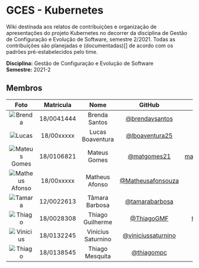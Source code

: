 # GCES - Kubernetes

Wiki destinada aos relatos de contribuições e organização de apresentações do projeto Kubernetes no decorrer da disciplina de Gestão de Configuração e Evolução de Software, semestre 2/2021. Todas as contribuições são planejadas e (documentadas)[] de acordo com os padrões pré-estabelecidos pelo time.  

**Disciplina:** Gestão de Configuração e Evolução de Software  
**Semestre:** 2021-2  

## Membros

|Foto | Matrícula | Nome | GitHub | E-mail|
|:--:|:--:|:--:|:--:|:--:|
| ![Brenda][brenda-img] | 18/0041444 | Brenda Santos | [@brendavsantos][brenda-github] | brendasantosv.bs@gmail.com |
| ![Lucas][lucas-img] | 18/00xxxxx | Lucas Boaventura | [@lboaventura25][lucas-github] | xxxxx@hotmail.com.br |
| ![Mateus Gomes][mateus-img] | 18/0106821 | Mateus Gomes | [@matgomes21][mateus-github] | mateusgomes.nascimento21@gmail.com |
| ![Matheus Afonso][matheus-img] | 18/00xxxxx | Matheus Afonso | [@Matheusafonsouza][matheus-github] | xxxxx@hotmail.com.br |
| ![Tamara][tamara-img] | 12/0022613 | Tâmara Barbosa | [@tamarabarbosa][tamara-github] | tamara-bt@hotmail.com.br |
| ![Thiago][thiago1-img] | 18/0028308 | Thiago Guilherme | [@ThiagoGMF][thiago1-github] | thiago.guilherme20@hotmail.com.br |
| ![Vinicius][vinicius-img] | 18/0132245 | Vinícius Saturnino | [@viniciussaturnino][vinicius-github] | viniciussaturnino78@gmail.com |
| ![Thiago][thiago2-img] | 18/0138545 | Thiago Mesquita | [@thiagompc][thiago2-github] | thiago099carvalho@gmail.com.br |

[brenda-img]:https://media.discordapp.net/attachments/750707734910992535/946933446159269968/WhatsApp_Image_2021-02-04_at_14.23.27.jpeg?width=343&height=458
[brenda-github]:https://github.com/brendavsantos

[lucas-img]:https://media.discordapp.net/attachments/750707734910992535/946933446159269968/WhatsApp_Image_2021-02-04_at_14.23.27.jpeg?width=343&height=458
[lucas-github]:https://github.com/lboaventura25

[mateus-img]:https://avatars.githubusercontent.com/u/50213406?v=4
[mateus-github]:https://github.com/matgomes21

[matheus-img]:https://scontent-gru2-1.xx.fbcdn.net/v/t1.6435-1/74429154_1263290923871765_7383576749268795392_n.jpg?stp=dst-jpg_p320x320&_nc_cat=109&ccb=1-5&_nc_sid=7206a8&_nc_ohc=X3uP3VOoZTEAX8BL0Z9&tn=6PmAX0ItmoVxOluA&_nc_ht=scontent-gru2-1.xx&oh=00_AT8HN5765Oe45WWEWY-jkWKtS9aCXydaj2-6UjR3gQvciA&oe=6273F95A
[matheus-github]:https://github.com/Matheusafonsouza

[tamara-img]:https://avatars.githubusercontent.com/u/5291094?s=400&u=37126486d891694b646e7664895f7fe38e2d982a&v=4
[tamara-github]:https://github.com/tamarabarbosa

[thiago1-img]:https://avatars.githubusercontent.com/u/50593193?v=4
[thiago1-github]:https://github.com/ThiagoGMF

[vinicius-img]:https://avatars.githubusercontent.com/u/49040839?v=4
[vinicius-github]:https://github.com/viniciussaturnino

[thiago2-img]:https://github.com/thiagompc.png
[thiago2-github]:https://github.com/thiagompc

<!-- 
## Equipe
<br>
  <div class="row">
      <div class="col-sm container-img">
      <img src="https://avatars.githubusercontent.com/u/42722634?v=4"  class="img-thumbnail rounded-circle ">
        <div style="text-align: center">
          <a href="https://github.com/AGoretti">Matheus Afonso de Souza</a>
        </div>
    </div>
  </div> -->

